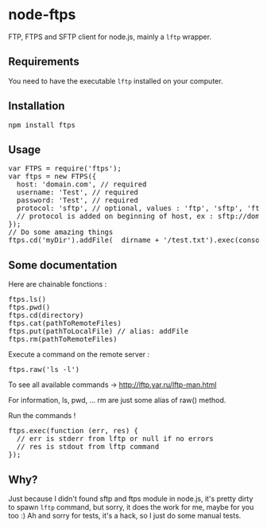 node-ftps
=========

FTP, FTPS and SFTP client for node.js, mainly a `lftp` wrapper.

Requirements
------------

You need to have the executable `lftp` installed on your computer.

Installation
-----------

<pre>npm install ftps</pre>

Usage
-----

<pre>
var FTPS = require('ftps');
var ftps = new FTPS({
  host: 'domain.com', // required
  username: 'Test', // required
  password: 'Test', // required
  protocol: 'sftp', // optional, values : 'ftp', 'sftp', 'ftps',... default is 'ftp'
  // protocol is added on beginning of host, ex : sftp://domain.com in this case
});
// Do some amazing things
ftps.cd('myDir').addFile(__dirname + '/test.txt').exec(console.log);
</pre>

Some documentation
------------------

Here are chainable fonctions :

<pre>
ftps.ls()
ftps.pwd()
ftps.cd(directory)
ftps.cat(pathToRemoteFiles)
ftps.put(pathToLocalFile) // alias: addFile
ftps.rm(pathToRemoteFiles)
</pre>

Execute a command on the remote server :
<pre>ftps.raw('ls -l')</pre>
To see all available commands -> http://lftp.yar.ru/lftp-man.html

For information, ls, pwd, ... rm are just some alias of raw() method.

Run the commands !
<pre>ftps.exec(function (err, res) {
  // err is stderr from lftp or null if no errors
  // res is stdout from lftp command
});</pre>

Why?
----

Just because I didn't found sftp and ftps module in node.js, it's pretty dirty to spawn `lftp` command, but sorry, it does the work for me, maybe for you too :)
Ah and sorry for tests, it's a hack, so I just do some manual tests.

